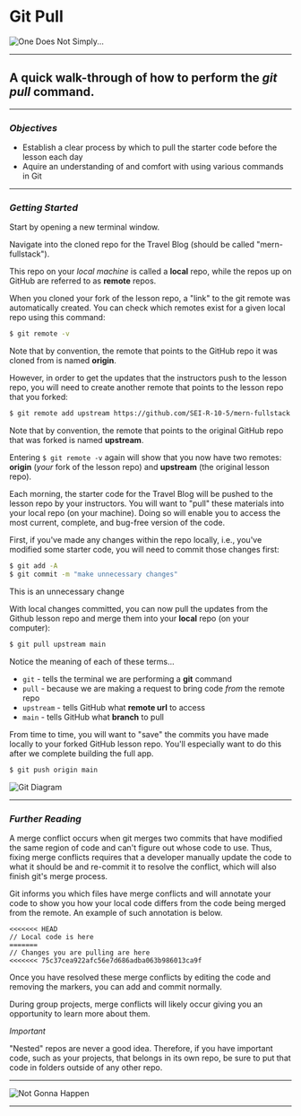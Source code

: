 # Git Pull

![One Does Not Simply...](https://i.imgur.com/1iyfbDr.jpg)
***

## A quick walk-through of how to perform the _git pull_ command.
***

### ***Objectives***

* Establish a clear process by which to pull the starter code before the lesson each day
* Aquire an understanding of and comfort with using various commands in Git
***

### ***Getting Started***

Start by opening a new terminal window.

Navigate into the cloned repo for the Travel Blog (should be called "mern-fullstack").

This repo on your _local machine_ is called a **local** repo, while the repos up on GitHub are referred to as **remote** repos.

When you cloned your fork of the lesson repo, a "link" to the git remote was automatically created. You can check which remotes exist for a given local repo using this command:
```sh
$ git remote -v
```

Note that by convention, the remote that points to the GitHub repo it was cloned from is named **origin**.

However, in order to get the updates that the instructors push to the lesson repo, you will need to create another remote that points to the lesson repo that you forked:
```sh
$ git remote add upstream https://github.com/SEI-R-10-5/mern-fullstack.git
```

Note that by convention, the remote that points to the original GitHub repo that was forked is named **upstream**.

Entering `$ git remote -v` again will show that you now have two remotes: **origin** (*your* fork of the lesson repo) and **upstream** (the original lesson repo).

Each morning, the starter code for the Travel Blog will be pushed to the lesson repo by your instructors. You will want to "pull" these materials into your local repo (on your machine). Doing so will enable you to access the most current, complete, and bug-free version of the code.

First, if you've made any changes within the repo locally, i.e., you've modified some starter code, you will need to commit those changes first:
```sh
$ git add -A
$ git commit -m "make unnecessary changes"
```
This is an unnecessary change

With local changes committed, you can now pull the updates from the Github lesson repo and merge them into your **local** repo (on your computer):
```sh
$ git pull upstream main
```

Notice the meaning of each of these terms...
* `git` - tells the terminal we are performing a **git** command
* `pull` - because we are making a request to bring code _from_ the remote repo
* `upstream` - tells GitHub what **remote url** to access
* `main` - tells GitHub what **branch** to pull

From time to time, you will want to "save" the commits you have made locally to your forked GitHub lesson repo. You'll especially want to do this after we complete building the full app.
```sh
$ git push origin main
```

![Git Diagram](https://i.imgur.com/Y5yiasy.png)
***

### ***Further Reading***

A merge conflict occurs when git merges two commits that have modified the same region of code and can't figure out whose code to use. Thus, fixing merge conflicts requires that a developer manually update the code to what it should be and re-commit it to resolve the conflict, which will also finish git's merge process.

Git informs you which files have merge conflicts and will annotate your code to show you how your local code differs from the code being merged from the remote. An example of such annotation is below.

```
<<<<<<< HEAD
// Local code is here
======= 
// Changes you are pulling are here
<<<<<<< 75c37cea922afc56e7d686adba063b986013ca9f
```

Once you have resolved these merge conflicts by editing the code and removing the markers, you can add and commit normally.

During group projects, merge conflicts will likely occur giving you an opportunity to learn more about them.

*Important*

"Nested" repos are never a good idea. Therefore, if you have important code, such as your projects, that belongs in its own repo, be sure to put that code in folders outside of any other repo.
***

![Not Gonna Happen](https://i.imgur.com/kTObg5e.jpg)
***